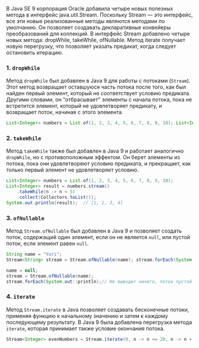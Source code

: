 
В Java SE 9 корпорация Oracle добавила четыре новых полезных метода в интерфейс java.util.Stream. Поскольку Stream — это интерфейс, все эти новые реализованные методы являются методами по умолчанию. Он позволяет создавать декларативные конвейеры преобразований для коллекций. В интерфейс Stream добавлено четыре новых метода: dropWhile, takeWhile, ofNullable. Метод iterate получает новую перегрузку, что позволяет указать предикат, когда следует остановить итерацию.

### 1. `dropWhile`

Метод `dropWhile` был добавлен в Java 9 для работы с потоками (`Stream`). Этот метод возвращает оставшуюся часть потока после того, как был найден первый элемент, который не соответствует условию предиката. Другими словами, он "отбрасывает" элементы с начала потока, пока не встретится элемент, который не удовлетворяет предикату, и возвращает поток, начиная с этого элемента.

```java
List<Integer> numbers = List.of(1, 2, 3, 4, 5, 6, 7, 8, 9, 10); List<Integer> result = numbers.stream() .dropWhile(n -> n < 5) .collect(Collectors.toList()); System.out.println(result); // [5, 6, 7, 8, 9, 10]
```

### 2. `takeWhile`

Метод `takeWhile` также был добавлен в Java 9 и работает аналогично `dropWhile`, но с противоположным эффектом. Он берет элементы из потока, пока они удовлетворяют условию предиката, и прекращает, как только первый элемент не удовлетворяет условию.


```java
List<Integer> numbers = List.of(1, 2, 3, 4, 5, 6, 7, 8, 9, 10);
List<Integer> result = numbers.stream()
	.takeWhile(n -> n < 5)     
	.collect(Collectors.toList());  
System.out.println(result);  // [1, 2, 3, 4]
```

### 3. `ofNullable`

Метод `Stream.ofNullable` был добавлен в Java 9 и позволяет создать поток, содержащий один элемент, если он не является `null`, или пустой поток, если элемент равен `null`.

```java
String name = "Yuri";
Stream<String> stream = Stream.ofNullable(name); stream.forEach(System.out::println); // Выводит: Yuri 

name = null;
stream = Stream.ofNullable(name);
stream.forEach(System.out::println);// Не выводит ничего, поток пустой
```

### 4. `iterate`

Метод `Stream.iterate` в Java позволяет создавать бесконечные потоки, применяя функцию к начальному значению и затем к каждому последующему результату. В Java 9 была добавлена перегрузка метода `iterate`, которая принимает также условие окончания потока.

```java
Stream<Integer> evenNumbers = Stream.iterate(0, n -> n <= 20, n -> n + 2); List<Integer> result = evenNumbers.collect(Collectors.toList()); System.out.println(result); // [0, 2, 4, 6, 8, 10, 12, 14, 16, 18, 20]
```
